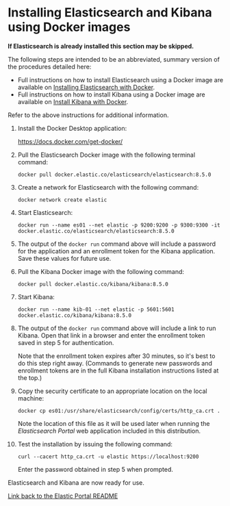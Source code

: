 # Installing Elasticsearch and Kibana using Docker images

**If Elasticsearch is already installed this section may be skipped.**

The following steps are intended to be an abbreviated, summary version of the procedures detailed here:

- Full instructions on how to install Elasticsearch using a Docker image are available on [Installing Elasticsearch with Docker](https://www.elastic.co/guide/en/elasticsearch/reference/current/docker.html).
- Full instructions on how to install Kibana using a Docker image are available on [Install Kibana with Docker](https://www.elastic.co/guide/en/kibana/8.5/docker.html).

Refer to the above instructions for additional information.

1. Install the Docker Desktop application:

   https://docs.docker.com/get-docker/

2. Pull the Elasticsearch Docker image with the following terminal command:

   `docker pull docker.elastic.co/elasticsearch/elasticsearch:8.5.0`

3. Create a network for Elasticsearch with the following command:

   `docker network create elastic`

4. Start Elasticsearch:

   `docker run --name es01 --net elastic -p 9200:9200 -p 9300:9300 -it docker.elastic.co/elasticsearch/elasticsearch:8.5.0`

5. The output of the `docker run` command above will include a password for the application and an enrollment token for the Kibana application. Save these values for future use.

6. Pull the Kibana Docker image with the following command:

   `docker pull docker.elastic.co/kibana/kibana:8.5.0`

7. Start Kibana:

   `docker run --name kib-01 --net elastic -p 5601:5601 docker.elastic.co/kibana/kibana:8.5.0`

8. The output of the `docker run` command above will include a link to run Kibana. Open that link in a browser and enter the enrollment token saved in step 5 for authentication.

   Note that the enrollment token expires after 30 minutes, so it's best to do this step right away. (Commands to generate new passwords and enrollment tokens are in the full Kibana installation instructions listed at the top.)

9. Copy the security certificate to an appropriate location on the local machine:

   `docker cp es01:/usr/share/elasticsearch/config/certs/http_ca.crt .`

   Note the location of this file as it will be used later when running the *Elasticsearch Portal* web application included in this distribution.

7. Test the installation by issuing the following command:

   `curl --cacert http_ca.crt -u elastic https://localhost:9200`

   Enter the password obtained in step 5 when prompted.

Elasticsearch and Kibana are now ready for use.

[Link back to the Elastic Portal README](README.md)
